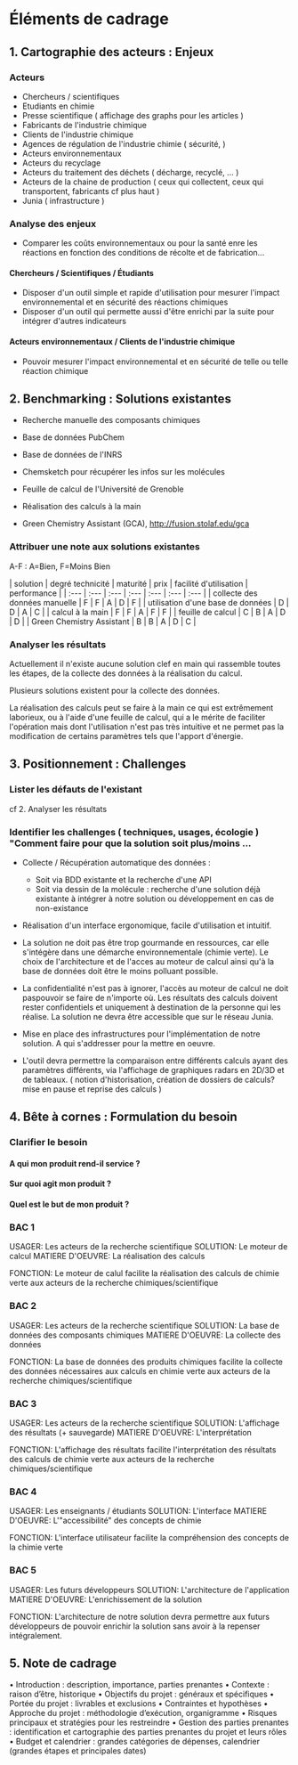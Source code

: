 # Éléments de cadrage

## 1. Cartographie des acteurs : Enjeux

### Acteurs
- Chercheurs / scientifiques
- Etudiants en chimie
- Presse scientifique ( affichage des graphs pour les articles )
- Fabricants de l'industrie chimique
- Clients de l'industrie chimique
- Agences de régulation de l'industrie chimie ( sécurité, )
- Acteurs environnementaux
- Acteurs du recyclage
- Acteurs du traitement des déchets ( décharge, recyclé, ... )
- Acteurs de la chaine de production ( ceux qui collectent, ceux qui transportent, fabricants cf plus haut )
- Junia ( infrastructure )

### Analyse des enjeux

- Comparer les coûts environnementaux ou pour la santé enre les réactions en fonction des conditions de récolte et de fabrication...

#### Chercheurs / Scientifiques / Étudiants
- Disposer d'un outil simple et rapide d'utilisation pour mesurer l'impact environnemental et en sécurité des réactions chimiques
- Disposer d'un outil qui permette aussi d'être enrichi par la suite pour intégrer d'autres indicateurs

#### Acteurs environnementaux / Clients de l'industrie chimique
- Pouvoir mesurer l'impact environnemental et en sécurité de telle ou telle réaction chimique


## 2. Benchmarking : Solutions existantes
- Recherche manuelle des composants chimiques
- Base de données PubChem
- Base de données de l'INRS
- Chemsketch pour récupérer les infos sur les molécules

- Feuille de calcul de l'Université de Grenoble 

- Réalisation des calculs à la main

- Green Chemistry Assistant (GCA), http://fusion.stolaf.edu/gca


### Attribuer une note aux solutions existantes
A-F : A=Bien, F=Moins Bien

| solution | degré technicité | maturité | prix | facilité d'utilisation | performance |
| :--- | :--- | :--- | :--- | :--- | :--- | :--- |
| collecte des données manuelle | F | F | A | D | F |
| utilisation d'une base de données | D | D | A | C |
| calcul à la main | F | F | A | F | F | 
| feuille de calcul | C | B | A | D | D | 
| Green Chemistry Assistant | B | B | A | D | C |

### Analyser les résultats

Actuellement il n'existe aucune solution clef en main qui rassemble toutes les étapes, de la collecte des données à la réalisation du calcul. 

Plusieurs solutions existent pour la collecte des données.

La réalisation des calculs peut se faire à la main ce qui est extrêmement laborieux, ou à l'aide d'une feuille de calcul, qui a le mérite de faciliter l'opération mais dont l'utilisation n'est pas très intuitive et ne permet pas la modification de certains paramètres tels que l'apport d'énergie.

## 3. Positionnement : Challenges

### Lister les défauts de l'existant
cf 2. Analyser les résultats

### Identifier les challenges ( techniques, usages, écologie ) "Comment faire pour que la solution soit plus/moins ...
- Collecte / Récupération automatique des données :
    - Soit via BDD existante et la recherche d'une API
    - Soit via dessin de la molécule : recherche d'une solution déjà existante à intégrer à notre solution ou développement en cas de non-existance

- Réalisation d'un interface ergonomique, facile d'utilisation et intuitif.

- La solution ne doit pas être trop gourmande en ressources, car elle s'intégère dans une démarche environnementale (chimie verte). Le choix de l'architecture et de l'acces au moteur de calcul ainsi qu'à la base de données doit être le moins polluant possible.

- La confidentialité n'est pas à ignorer, l'accès au moteur de calcul ne doit paspouvoir se faire de n'importe où. Les résultats des calculs doivent rester confidentiels et uniquement à destination de la personne qui les réalise. La solution ne devra être accessible que sur le réseau Junia.

- Mise en place des infrastructures pour l'implémentation de notre solution. A qui s'addresser pour la mettre en oeuvre.

- L'outil devra permettre la comparaison entre différents calculs ayant des paramètres différents, via l'affichage de graphiques radars en 2D/3D et de tableaux. ( notion d'historisation, création de dossiers de calculs? mise en pause et reprise des calculs )


## 4. Bête à cornes : Formulation du besoin

### Clarifier le besoin
#### A qui mon produit rend-il service ?
#### Sur quoi agit mon produit ?
#### Quel est le but de mon produit ?

### BAC 1
USAGER: Les acteurs de la recherche scientifique
SOLUTION: Le moteur de calcul
MATIERE D'OEUVRE: La réalisation des calculs

FONCTION: Le moteur de calul facilite la réalisation des calculs de chimie verte aux acteurs de la recherche chimiques/scientifique

### BAC 2
USAGER: Les acteurs de la recherche scientifique
SOLUTION: La base de données des composants chimiques
MATIERE D'OEUVRE: La collecte des données

FONCTION: La base de données des produits chimiques facilite la collecte des données nécessaires aux calculs en chimie verte aux acteurs de la recherche chimiques/scientifique


### BAC 3
USAGER: Les acteurs de la recherche scientifique
SOLUTION: L'affichage des résultats (+ sauvegarde)
MATIERE D'OEUVRE: L'interprétation

FONCTION: L'affichage des résultats facilite l'interprétation des résultats des calculs de chimie verte aux acteurs de la recherche chimiques/scientifique

### BAC 4
USAGER: Les enseignants / étudiants
SOLUTION: L'interface
MATIERE D'OEUVRE: L'"accessibilité" des concepts de chimie

FONCTION: L'interface utilisateur facilite la compréhension des concepts de la chimie verte


### BAC 5
USAGER: Les futurs développeurs
SOLUTION: L'architecture de l'application
MATIERE D'OEUVRE: L'enrichissement de la solution

FONCTION: L'architecture de notre solution devra permettre aux futurs développeurs de pouvoir enrichir la solution sans avoir à la repenser intégralement.


## 5. Note de cadrage
• Introduction : description, importance, parties prenantes
• Contexte : raison d’être, historique
• Objectifs du projet : généraux et spécifiques
• Portée du projet : livrables et exclusions
• Contraintes et hypothèses
• Approche du projet : méthodologie d’exécution, organigramme 
• Risques principaux et stratégies pour les restreindre
• Gestion des parties prenantes : identification et cartographie des parties prenantes du projet et leurs rôles
• Budget et calendrier : grandes catégories de dépenses, calendrier (grandes étapes et principales dates)